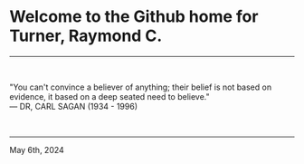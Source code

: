# Welcome to the Github home for Turner, Raymond C.

---

<br>

"You can't convince a believer of anything; their belief is not based on evidence, it based on a deep seated need to believe."\
    ― DR, CARL SAGAN (1934 - 1996)
 
</br>

---
May 6th, 2024
